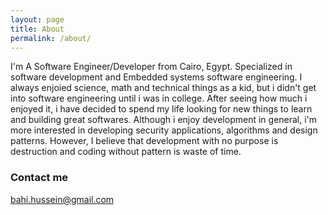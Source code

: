```yaml
---
layout: page
title: About
permalink: /about/
---
```

I'm A Software Engineer/Developer from Cairo, Egypt. Specialized in software development and Embedded systems software engineering. I always enjoied science, math and technical things as a kid, but i didn't get into software engineering until i was in college. After seeing how much i enjoyed it, i have decided to spend my life looking for new things to learn and building great softwares. Although i enjoy development in general, i'm more interested in developing security applications, algorithms and design patterns. However, I believe that development with no purpose is destruction and coding without pattern is waste of time. 

### Contact me

[bahi.hussein@gmail.com](mailto:bahi.hussein@gmail.com)